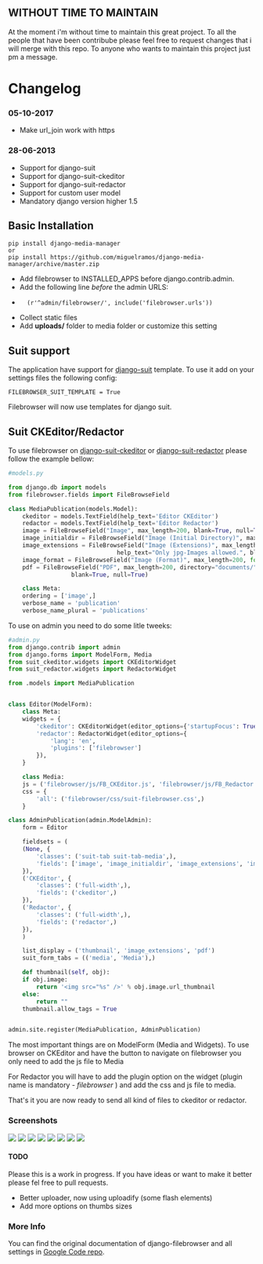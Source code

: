 ## WITHOUT TIME TO MAINTAIN

At the moment i'm without time to maintain this great project. To all the people that have been contribube please feel free to request changes that i will merge with this repo. To anyone who wants to maintain this project just pm a message.

# Changelog

### 05-10-2017

* Make url_join work with https

### 28-06-2013

*   Support for django-suit
*   Support for django-suit-ckeditor
*   Support for django-suit-redactor
*   Support for custom user model
*   Mandatory django version higher 1.5

## Basic Installation

    pip install django-media-manager
    or
    pip install https://github.com/miguelramos/django-media-manager/archive/master.zip

*   Add filebrowser to INSTALLED_APPS before django.contrib.admin.
*   Add the following line _before_ the admin URLS:
*       (r'^admin/filebrowser/', include('filebrowser.urls'))
*   Collect static files
*   Add __uploads/__ folder to media folder or customize this setting

## Suit support
The application have support for [django-suit](https://github.com/darklow/django-suit) template. To use it add on your settings files the following config:

<code>FILEBROWSER_SUIT_TEMPLATE = True</code>

Filebrowser will now use templates for django suit.

## Suit CKEditor/Redactor
To use filebrowser on [django-suit-ckeditor](https://github.com/darklow/django-suit-ckeditor) or [django-suit-redactor](https://github.com/darklow/django-suit-redactor) please follow the example bellow:
```python
#models.py

from django.db import models
from filebrowser.fields import FileBrowseField

class MediaPublication(models.Model):
    ckeditor = models.TextField(help_text='Editor CKEditor')
    redactor = models.TextField(help_text='Editor Redactor')
    image = FileBrowseField("Image", max_length=200, blank=True, null=True)
    image_initialdir = FileBrowseField("Image (Initial Directory)", max_length=200, directory="images/", blank=True, null=True)
    image_extensions = FileBrowseField("Image (Extensions)", max_length=200, extensions=['.jpg'],
                               help_text="Only jpg-Images allowed.", blank=True, null=True)
    image_format = FileBrowseField("Image (Format)", max_length=200, format='Image', blank=True, null=True)
    pdf = FileBrowseField("PDF", max_length=200, directory="documents/", extensions=['.pdf'], format='Document',
                  blank=True, null=True)

    class Meta:
    ordering = ['image',]
    verbose_name = 'publication'
    verbose_name_plural = 'publications'
```

To use on admin you need to do some litle tweeks:

```python
#admin.py
from django.contrib import admin
from django.forms import ModelForm, Media
from suit_ckeditor.widgets import CKEditorWidget
from suit_redactor.widgets import RedactorWidget

from .models import MediaPublication


class Editor(ModelForm):
    class Meta:
    widgets = {
        'ckeditor': CKEditorWidget(editor_options={'startupFocus': True}),
        'redactor': RedactorWidget(editor_options={
            'lang': 'en',
            'plugins': ['filebrowser']
        }),
    }

    class Media:
    js = ('filebrowser/js/FB_CKEditor.js', 'filebrowser/js/FB_Redactor.js')
    css = {
        'all': ('filebrowser/css/suit-filebrowser.css',)
    }

class AdminPublication(admin.ModelAdmin):
    form = Editor

    fieldsets = (
    (None, {
        'classes': ('suit-tab suit-tab-media',),
        'fields': ['image', 'image_initialdir', 'image_extensions', 'image_format', 'pdf'],
    }),
    ('CKEditor', {
        'classes': ('full-width',),
        'fields': ('ckeditor',)
    }),
    ('Redactor', {
        'classes': ('full-width',),
        'fields': ('redactor',)
    }),
    )

    list_display = ('thumbnail', 'image_extensions', 'pdf')
    suit_form_tabs = (('media', 'Media'),)

    def thumbnail(self, obj):
    if obj.image:
        return '<img src="%s" />' % obj.image.url_thumbnail
    else:
        return ""
    thumbnail.allow_tags = True


admin.site.register(MediaPublication, AdminPublication)
```

The most important things are on ModelForm (Media and Widgets). To use browser on CKEditor and have the button to navigate on filebrowser you only need to add the js file to Media

For Redactor you will have to add the plugin option on the widget (plugin name is mandatory - _filebrowser_ ) and add the css and js file to media.

That's it you are now ready to send all kind of files to ckeditor or redactor.

### Screenshots

![](https://dl.dropboxusercontent.com/u/14340361/works/filebrowser.jpeg)
![](https://dl.dropboxusercontent.com/u/14340361/works/filebrowser-versions.jpeg)
![](https://dl.dropboxusercontent.com/u/14340361/works/ckeditor-browser.jpeg)
![](https://dl.dropboxusercontent.com/u/14340361/works/ckeditor-bt-browser.jpeg)
![](https://dl.dropboxusercontent.com/u/14340361/works/ckeditor-image.jpeg)
![](https://dl.dropboxusercontent.com/u/14340361/works/redactor-pop-up.jpeg)
![](https://dl.dropboxusercontent.com/u/14340361/works/redactor-import.jpeg)
![](https://dl.dropboxusercontent.com/u/14340361/works/redactor-files-select.jpeg)

#### TODO

Please this is a work in progress. If you have ideas or want to make it better please fel free to pull requests.

*   Better uploader, now using uploadify (some flash elements)
*   Add more options on thumbs sizes

### More Info

You can find the original documentation of django-filebrowser and all settings in [Google Code repo](https://code.google.com/p/django-filebrowser/w/list).
